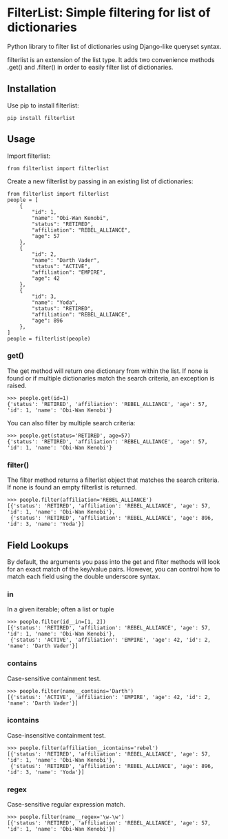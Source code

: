# FilterList: Simple filtering for list of dictionaries
Python library to filter list of dictionaries using Django-like queryset syntax.

filterlist is an extension of the list type.  It adds two convenience methods .get() and .filter() in order to easily filter list of dictionaries.

Installation
----
Use pip to install filterlist:

	pip install filterlist

Usage
---
Import filterlist:

	from filterlist import filterlist

Create a new filterlist by passing in an existing list of dictionaries:

	from filterlist import filterlist
	people = [
	    {
	        "id": 1,
	        "name": "Obi-Wan Kenobi",
	        "status": "RETIRED",
	        "affiliation": "REBEL_ALLIANCE",
	        "age": 57
	    },
	    {
	        "id": 2,
	        "name": "Darth Vader",
	        "status": "ACTIVE",
	        "affiliation": "EMPIRE",
	        "age": 42
	    },
	    {
	        "id": 3,
	        "name": "Yoda",
	        "status": "RETIRED",
	        "affiliation": "REBEL_ALLIANCE",
	        "age": 896
	    },
	]
	people = filterlist(people)


### get()

The get method will return one dictionary from within the list.  If none is found or if multiple dictionaries match the search criteria, an exception is raised.

	>>> people.get(id=1)
	{'status': 'RETIRED', 'affiliation': 'REBEL_ALLIANCE', 'age': 57, 'id': 1, 'name': 'Obi-Wan Kenobi'}

You can also filter by multiple search criteria:

	>>> people.get(status='RETIRED', age=57)
	{'status': 'RETIRED', 'affiliation': 'REBEL_ALLIANCE', 'age': 57, 'id': 1, 'name': 'Obi-Wan Kenobi'}

### filter()

The filter method returns a filterlist object that matches the search criteria.  If none is found an empty filterlist is returned.

	>>> people.filter(affiliation='REBEL_ALLIANCE')
	[{'status': 'RETIRED', 'affiliation': 'REBEL_ALLIANCE', 'age': 57, 'id': 1, 'name': 'Obi-Wan Kenobi'},
	 {'status': 'RETIRED', 'affiliation': 'REBEL_ALLIANCE', 'age': 896, 'id': 3, 'name': 'Yoda'}]


Field Lookups
----

By default, the arguments you pass into the get and filter methods will look for an exact match of the key/value pairs.  However, you can control how to match each field using the double underscore syntax.

### in

In a given iterable; often a list or tuple

	>>> people.filter(id__in=[1, 2])
	[{'status': 'RETIRED', 'affiliation': 'REBEL_ALLIANCE', 'age': 57, 'id': 1, 'name': 'Obi-Wan Kenobi'},
	 {'status': 'ACTIVE', 'affiliation': 'EMPIRE', 'age': 42, 'id': 2, 'name': 'Darth Vader'}]

### contains

Case-sensitive containment test.

	>>> people.filter(name__contains='Darth')
	[{'status': 'ACTIVE', 'affiliation': 'EMPIRE', 'age': 42, 'id': 2, 'name': 'Darth Vader'}]

### icontains

Case-insensitive containment test.

	>>> people.filter(affiliation__icontains='rebel')
	[{'status': 'RETIRED', 'affiliation': 'REBEL_ALLIANCE', 'age': 57, 'id': 1, 'name': 'Obi-Wan Kenobi'},
	 {'status': 'RETIRED', 'affiliation': 'REBEL_ALLIANCE', 'age': 896, 'id': 3, 'name': 'Yoda'}]

### regex

Case-sensitive regular expression match.

	>>> people.filter(name__regex='\w-\w')
	[{'status': 'RETIRED', 'affiliation': 'REBEL_ALLIANCE', 'age': 57, 'id': 1, 'name': 'Obi-Wan Kenobi'}]